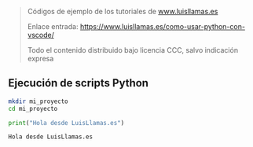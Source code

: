 > Códigos de ejemplo de los tutoriales de www.luisllamas.es
>
> Enlace entrada: https://www.luisllamas.es/como-usar-python-con-vscode/
>
> Todo el contenido distribuido bajo licencia CCC, salvo indicación expresa

## Ejecución de scripts Python
```bash
mkdir mi_proyecto
cd mi_proyecto
```

```python
print("Hola desde LuisLlamas.es")
```

```
Hola desde LuisLlamas.es
```


